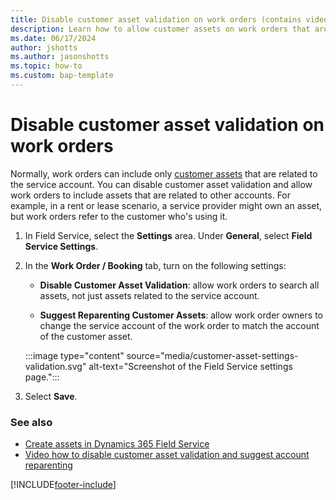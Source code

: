 ```yaml
---
title: Disable customer asset validation on work orders (contains video)
description: Learn how to allow customer assets on work orders that aren't related to the service account in Dynamics 365 Field Service.
ms.date: 06/17/2024
author: jshotts
ms.author: jasonshotts
ms.topic: how-to
ms.custom: bap-template
---
```


# Disable customer asset validation on work orders

Normally, work orders can include only [customer assets](assets.md) that are related to the service account. You can disable customer asset validation and allow work orders to include assets that are related to other accounts. For example, in a rent or lease scenario, a service provider might own an asset, but work orders refer to the customer who's using it.

1. In Field Service, select the **Settings** area. Under **General**, select **Field Service Settings**.

1. In the **Work Order / Booking** tab, turn on the following settings:

   - **Disable Customer Asset Validation**: allow work orders to search all assets, not just assets related to the service account.

   - **Suggest Reparenting Customer Assets**: allow work order owners to change the service account of the work order to match the account of the customer asset.

    :::image type="content" source="media/customer-asset-settings-validation.svg" alt-text="Screenshot of the Field Service settings page.":::

1. Select **Save**.

### See also

- [Create assets in Dynamics 365 Field Service](assets.md)
- [Video how to disable customer asset validation and suggest account reparenting](https://youtu.be/kFgGuO_36oI)

[!INCLUDE[footer-include](../includes/footer-banner.md)]
